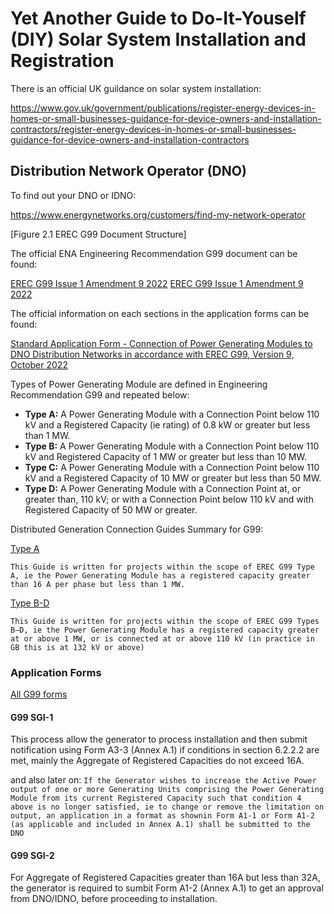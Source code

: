 # Yet Another Guide to Do-It-Youself (DIY) Solar System Installation and Registration

There is an official UK guildance on solar system installation: 

https://www.gov.uk/government/publications/register-energy-devices-in-homes-or-small-businesses-guidance-for-device-owners-and-installation-contractors/register-energy-devices-in-homes-or-small-businesses-guidance-for-device-owners-and-installation-contractors

## Distribution Network Operator (DNO)

To find out your DNO or IDNO:

https://www.energynetworks.org/customers/find-my-network-operator

[Figure 2.1 EREC G99 Document Structure]

The official ENA Engineering Recommendation G99 document can be found:

[EREC G99 Issue 1 Amendment 9 2022](https://www.energynetworks.org/industry-hub/resource-library/erec-g99-requirements-for-connection-of-generation-equipment.pdf)
[EREC G99 Issue 1 Amendment 9 2022](https://www.energynetworks.org/assets/images/Files/ENA_EREC_G99_Issue_1_Amendment_9_(2022).pdf)

The official information on each sections in the application forms can be found:

[Standard Application Form - Connection of Power Generating Modules to DNO Distribution Networks in accordance with EREC G99, Version 9, October 2022](https://www.energynetworks.org/assets/images/SAF%20v9%20Oct%202022.pdf)

Types of Power Generating Module are defined in Engineering Recommendation G99 and repeated below:
- **Type A:** A Power Generating Module with a Connection Point below 110 kV and a Registered Capacity (ie rating) of 0.8 kW or greater but less than 1 MW.
- **Type B:** A Power Generating Module with a Connection Point below 110 kV and Registered Capacity of 1 MW or greater but less than 10 MW.
- **Type C:** A Power Generating Module with a Connection Point below 110 kV and a Registered Capacity of 10 MW or greater but less than 50 MW.
- **Type D:** A Power Generating Module with a Connection Point at, or greater than, 110 kV; or with a Connection Point below 110 kV and with Registered Capacity of 50 MW or greater.

Distributed Generation Connection Guides Summary for G99:

[Type A](https://www.energynetworks.org/assets/images/Resource%20library/G99%20Type%20A%20Summary%20Guide.pdf)

`
This Guide is written for projects within the scope of EREC G99 Type A, ie the Power Generating Module has a registered capacity greater than 16 A per phase but less than 1 MW.
`

[Type B-D](https://www.energynetworks.org/assets/images/Resource%20library/G99%20Types%20B-D%20Summary%20Guide.pdf)

`
This Guide is written for projects within the scope of EREC G99 Types B—D, ie the Power Generating Module has a registered capacity greater at or above 1 MW, or is connected at or above 110 kV (in practice in GB this is at 132 kV or above)
`

### Application Forms

[All G99 forms](https://www.energynetworks.org/assets/images/G99_Amd%209(Oct%2022)_Forms.zip)

#### G99 SGI-1

This process allow the generator to process installation and then submit notification using Form A3-3 (Annex A.1) if conditions in section 6.2.2.2 are met, mainly the Aggregate of Registered Capacities do not exceed 16A.

and also later on:
`
If the Generator wishes to increase the Active Power output of one or more Generating Units comprising the Power Generating Module from its current Registered Capacity such that condition 4 above is no longer satisfied, ie to change or remove the limitation on output, an application in a format as shownin Form A1-1 or Form A1-2 (as applicable and included in Annex A.1) shall be submitted to the DNO
`

#### G99 SGI-2

For Aggregate of Registered Capacities greater than 16A but less than 32A, the generator is required to sumbit Form A1-2 (Annex A.1) to get an approval from DNO/IDNO, before proceeding to installation.
